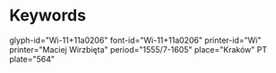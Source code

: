 # Keywords
glyph-id="Wi-11+11a0206"
font-id="Wi-11+11a0206"
printer-id="Wi"
printer="Maciej Wirzbięta"
period="1555/7-1605"
place="Kraków"
PT plate="564"
